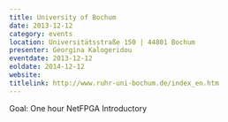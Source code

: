 ```yaml
---
title: University of Bochum
date: 2013-12-12
category: events
location: Universitätsstraße 150 | 44801 Bochum
presenter: Georgina Kalogeridou
eventdate: 2013-12-12
eoldate: 2014-12-12
website:
titlelink: http://www.ruhr-uni-bochum.de/index_en.htm
---
```


Goal: One hour NetFPGA Introductory
